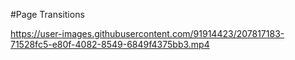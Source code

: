 #Page Transitions


https://user-images.githubusercontent.com/91914423/207817183-71528fc5-e80f-4082-8549-6849f4375bb3.mp4
